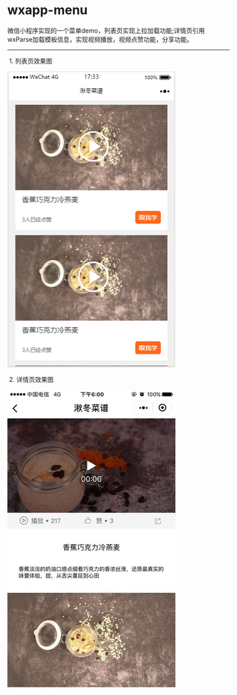 # wxapp-menu
微信小程序实现的一个菜单demo，列表页实现上拉加载功能;详情页引用wxParse加载模板信息，实现视频播放，视频点赞功能，分享功能。
***
  1. 列表页效果图
  
  
!["列表页效果"](/image/design/list.png "列表页效果")

  2. 详情页效果图
  
  
 !["详情页"](/image/design/detail.jpg "详情页") 
